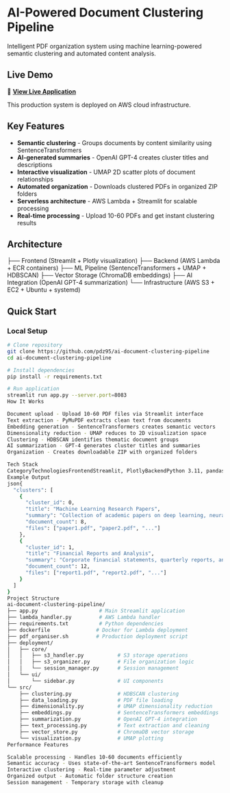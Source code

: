 # AI-Powered Document Clustering Pipeline

Intelligent PDF organization system using machine learning-powered semantic clustering and automated content analysis.

## Live Demo
🚀 **[View Live Application](http://3.94.54.203:8082)**

This production system is deployed on AWS cloud infrastructure. 

## Key Features

- **Semantic clustering** - Groups documents by content similarity using SentenceTransformers
- **AI-generated summaries** - OpenAI GPT-4 creates cluster titles and descriptions  
- **Interactive visualization** - UMAP 2D scatter plots of document relationships
- **Automated organization** - Downloads clustered PDFs in organized ZIP folders
- **Serverless architecture** - AWS Lambda + Streamlit for scalable processing
- **Real-time processing** - Upload 10-60 PDFs and get instant clustering results

## Architecture
├── Frontend (Streamlit + Plotly visualization)
├── Backend (AWS Lambda + ECR containers)
├── ML Pipeline (SentenceTransformers + UMAP + HDBSCAN)
├── Vector Storage (ChromaDB embeddings)
├── AI Integration (OpenAI GPT-4 summarization)
└── Infrastructure (AWS S3 + EC2 + Ubuntu + systemd)

## Quick Start

### Local Setup
```bash
# Clone repository
git clone https://github.com/pdz95/ai-document-clustering-pipeline
cd ai-document-clustering-pipeline

# Install dependencies
pip install -r requirements.txt

# Run application
streamlit run app.py --server.port=8083
How It Works

Document upload - Upload 10-60 PDF files via Streamlit interface
Text extraction - PyMuPDF extracts clean text from documents
Embedding generation - SentenceTransformers creates semantic vectors
Dimensionality reduction - UMAP reduces to 2D visualization space
Clustering - HDBSCAN identifies thematic document groups
AI summarization - GPT-4 generates cluster titles and summaries
Organization - Creates downloadable ZIP with organized folders

Tech Stack
CategoryTechnologiesFrontendStreamlit, PlotlyBackendPython 3.11, pandas, numpyML PipelineSentenceTransformers, UMAP, HDBSCANNLPPyMuPDF, LangChain, spaCyVector DBChromaDBAIOpenAI GPT-4 for summarizationCloudAWS Lambda, ECR, S3, EC2InfrastructureUbuntu 24.04, systemd, Docker
Example Output
json{
  "clusters": [
    {
      "cluster_id": 0,
      "title": "Machine Learning Research Papers",
      "summary": "Collection of academic papers on deep learning, neural networks, and AI applications in computer vision.",
      "document_count": 8,
      "files": ["paper1.pdf", "paper2.pdf", "..."]
    },
    {
      "cluster_id": 1, 
      "title": "Financial Reports and Analysis",
      "summary": "Corporate financial statements, quarterly reports, and market analysis documents.",
      "document_count": 12,
      "files": ["report1.pdf", "report2.pdf", "..."]
    }
  ]
}
Project Structure
ai-document-clustering-pipeline/
├── app.py                    # Main Streamlit application
├── lambda_handler.py         # AWS Lambda handler
├── requirements.txt          # Python dependencies
├── dockerfile               # Docker for Lambda deployment
├── pdf_organiser.sh         # Production deployment script
├── deployment/
│   ├── core/
│   │   ├── s3_handler.py           # S3 storage operations
│   │   ├── s3_organizer.py         # File organization logic
│   │   └── session_manager.py      # Session management
│   └── ui/
│       └── sidebar.py              # UI components
└── src/
    ├── clustering.py               # HDBSCAN clustering
    ├── data_loading.py             # PDF file loading
    ├── dimensionality.py           # UMAP dimensionality reduction
    ├── embeddings.py               # SentenceTransformers embeddings
    ├── summarization.py            # OpenAI GPT-4 integration
    ├── text_processing.py          # Text extraction and cleaning
    ├── vector_store.py             # ChromaDB vector storage
    └── visualization.py            # UMAP plotting
Performance Features

Scalable processing - Handles 10-60 documents efficiently
Semantic accuracy - Uses state-of-the-art SentenceTransformers model
Interactive clustering - Real-time parameter adjustment
Organized output - Automatic folder structure creation
Session management - Temporary storage with cleanup

